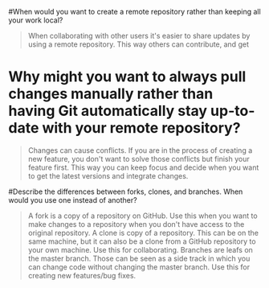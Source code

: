 #When would you want to create a remote repository rather than keeping all your work local?
 >   When collaborating with other users it's easier to share updates by using a remote repository. This way others can contribute, and get
 

# Why might you want to always pull changes manually rather than having Git automatically stay up-to-date with your remote repository?
 >   Changes can cause conflicts. If you are in the process of creating a new feature, you don't want to solve those conflicts but finish your feature first.
    This way you can keep focus and decide when you want to get the latest versions and integrate changes.


#Describe the differences between forks, clones, and branches. When would you use one instead of another?
 >   A fork is a copy of a repository on GitHub. Use this when you want to make changes to a repository when you don't have access to the original repository.
    A clone is copy of a repository. This can be on the same machine, but it can also be a clone from a GitHub repository to your own machine. Use this for collaborating.
    Branches are leafs on the master branch. Those can be seen as a side track in which you can change code without changing the master branch. Use this for creating new features/bug fixes.
